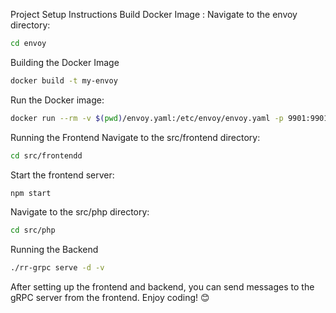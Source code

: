
Project Setup Instructions
Build Docker Image :
Navigate to the envoy directory:
```bash
cd envoy
```
Building the Docker Image
```bash
docker build -t my-envoy
```
Run the Docker image:
```bash
docker run --rm -v $(pwd)/envoy.yaml:/etc/envoy/envoy.yaml -p 9901:9901 -p 8000:8000 my-envoy
```

Running the Frontend
Navigate to the src/frontend directory:
```bash
cd src/frontendd
```
Start the frontend server:
```bash
npm start
```
Navigate to the src/php directory:

```bash
cd src/php
```
Running the Backend
```bash
./rr-grpc serve -d -v
```
After setting up the frontend and backend, you can send messages to the gRPC server from the frontend. Enjoy coding! 😊
